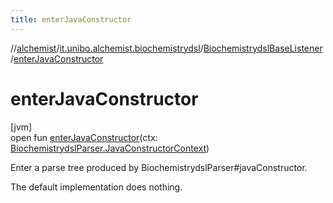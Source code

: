 ```yaml
---
title: enterJavaConstructor
---
```

//[alchemist](../../../index.html)/[it.unibo.alchemist.biochemistrydsl](../index.html)/[BiochemistrydslBaseListener](index.html)/[enterJavaConstructor](enter-java-constructor.html)



# enterJavaConstructor



[jvm]\
open fun [enterJavaConstructor](enter-java-constructor.html)(ctx: [BiochemistrydslParser.JavaConstructorContext](../-biochemistrydsl-parser/-java-constructor-context/index.html))



Enter a parse tree produced by BiochemistrydslParser#javaConstructor. 



The default implementation does nothing.




